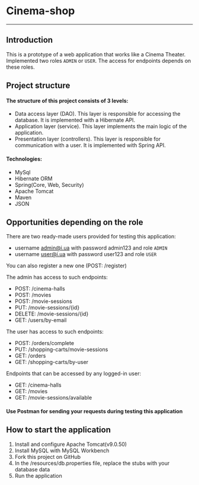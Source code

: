 # Cinema-shop
___

## Introduction

This is a prototype of a web application that works like a Cinema Theater.
Implemented two roles `ADMIN` or `USER`.
The access for endpoints depends on these roles.

## Project structure

#### The structure of this project consists of 3 levels:
* Data access layer (DAO). This layer is responsible for accessing the database. It is implemented with a Hibernate API.
* Application layer (service). This layer implements the main logic of the application.
* Presentation layer (controllers). This layer is responsible for communication with a user. It is implemented with Spring API.

#### Technologies:
* MySql
* Hibernate ORM
* Spring(Core, Web, Security)
* Apache Tomcat
* Maven
* JSON
## Opportunities depending on the role
There are two ready-made users provided for testing this application:
* username admin@i.ua with password admin123 and role `ADMIN`
* username user@i.ua with password user123 and role `USER`

You can also register a new one (POST: /register)

The admin has access to such endpoints:
* POST: /cinema-halls
* POST: /movies
* POST: /movie-sessions
* PUT: /movie-sessions/{id}
* DELETE: /movie-sessions/{id}
* GET: /users/by-email

The user has access to such endpoints:
* POST: /orders/complete
* PUT: /shopping-carts/movie-sessions
* GET: /orders
* GET: /shopping-carts/by-user

Endpoints that can be accessed by any logged-in user:
* GET: /cinema-halls
* GET: /movies
* GET: /movie-sessions/available

#### Use Postman for sending your requests during testing this application

## How to start the application

1. Install and configure Apache Tomcat(v9.0.50)
2. Install MySQL with MySQL Workbench
3. Fork this project on GitHub
4. In the /resources/db.properties file, replace the stubs with your database data
5. Run the application
